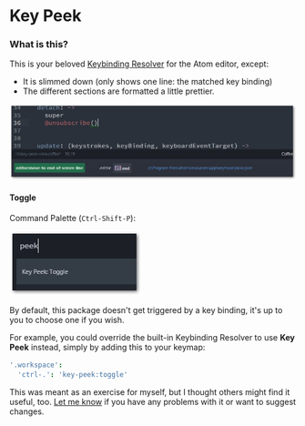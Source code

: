 # Key Peek

### What is this?

This is your beloved [Keybinding Resolver](https://atom.io/packages/keybinding-resolver) for the Atom editor, except:
* It is slimmed down (only shows one line: the matched key binding)
* The different sections are formatted a little prettier.

![A spankin' screenshot](./screenshot/screenshot1.jpg)

#### Toggle

Command Palette (`Ctrl-Shift-P`):

![A spankin' screenshot](./screenshot/screenshot2.jpg)

By default, this package doesn't get triggered by a key binding, it's up to you to choose one if you wish.

For example, you could override the built-in Keybinding Resolver to use **Key Peek** instead, simply by adding this to your keymap:

```cson
'.workspace':
  'ctrl-.': 'key-peek:toggle'
```

This was meant as an exercise for myself, but I thought others might find it useful, too.
[Let me know](https://github.com/batjko/key-peek/issues) if you have any problems with it or want to suggest changes.
